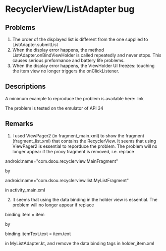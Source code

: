 # RecyclerView/ListAdapter bug

## Problems

1. The order of the displayed list is different from the one supplied to ListAdapter.submitList
2. When the display error happens, the method ListAdapter.onBindViewHolder is called repeatedly and never stops. This causes serious preformance and battery life problems.
3. When the display error happens, the ViewHolder UI freezes: touching the item view no longer triggers the onClickListener.

## Descriptions

A minimum example to reproduce the problem is available here:
link

The problem is tested on the emulator of API 34

## Remarks

1. I used ViewPager2 (in fragment_main.xml) to show the fragment (fragment_list.xml) that contains the RecyclerView. It seems that using ViewPager2 is essential to reporduce the problem. The problem will no longer appear if the proxy fragment is removed, i.e. replace

android:name="com.dsou.recyclerview.MainFragment"

by  

android:name="com.dsou.recyclerview.list.MyListFragment"

in activity_main.xml

2. It seems that using the data binding in the holder view is essential. The problem will no longer appear if replace

binding.item = item

by 

binding.itemText.text = item.text

in MyListAdapter.kt, and remove the data binding tags in holder_item.xml
